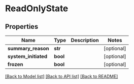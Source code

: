 # ReadOnlyState

## Properties
Name | Type | Description | Notes
------------ | ------------- | ------------- | -------------
**summary_reason** | **str** |  | [optional] 
**system_initiated** | **bool** |  | [optional] 
**frozen** | **bool** |  | [optional] 

[[Back to Model list]](../README.md#documentation-for-models) [[Back to API list]](../README.md#documentation-for-api-endpoints) [[Back to README]](../README.md)

